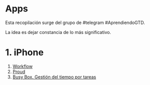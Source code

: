 # Apps

Esta recopilación surge del grupo de #telegram #AprendiendoGTD.

La idea es dejar constancia de lo más significativo.

# 1. iPhone

1. [Workflow](https://workflow.com/)
2. [Proud](https://itunes.apple.com/es/app/proud/id891726847?l=en&mt=8)
3. [Busy Box. Gestión del tiempo por tareas](https://appsto.re/es/UtgCZ.i)

